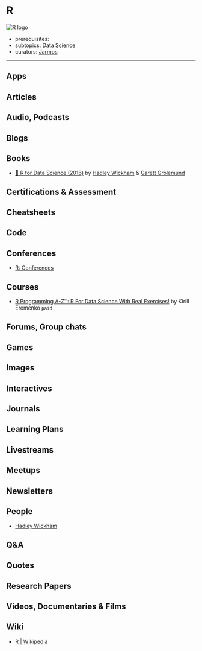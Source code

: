 # R

![R logo](https://www.r-project.org/logo/Rlogo.svg)

- prerequisites:
- subtopics: [Data Science](https://github.com/learn-awesome/learn-awesome/tree/master/data-science)
- curators: [Jarmos](https://github.com/Jarmos-san)

------

## Apps

## Articles

## Audio, Podcasts

## Blogs

## Books

- [📖 R for Data Science (2016)](http://r4ds.had.co.nz/) by [Hadley Wickham](hadley.nz) & [Garett Grolemund](https://twitter.com/StatGarrett?ref_src=twsrc%5Egoogle%7Ctwcamp%5Eserp%7Ctwgr%5Eauthor)

## Certifications & Assessment

## Cheatsheets

## Code

## Conferences

- [R: Conferences](https://www.r-project.org/conferences/)

## Courses

- [R Programming A-Z™: R For Data Science With Real Exercises!](https://www.udemy.com/share/1000DOBUQcclZbRXo=/) by Kirill Eremenko `paid`

## Forums, Group chats

## Games

## Images

## Interactives

## Journals

## Learning Plans

## Livestreams

## Meetups

## Newsletters

## People

- [Hadley Wickham](https://twitter.com/hadleywickham?lang=en)

## Q&A

## Quotes

## Research Papers

## Videos, Documentaries & Films

## Wiki

- [R | Wikipedia](https://en.wikipedia.org/wiki/R_(programming_language))
